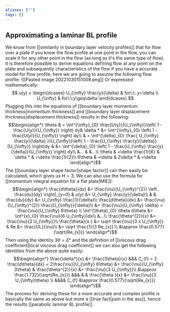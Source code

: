 ```yaml
---
aliases: [""]
tags: []
---
```


## Approximating a laminar BL profile
We know from [[similarity in boundary layer velocity profiles]] that for flow over a plate if you know the flow profile at one point in the flow, you can scale it for any other point in the flow (as long as it's the same type of flow). It is therefore possible to derive equations defining flow at any point on the plate and subsequently characteristics of the flow if you have a accurate model for flow profile; here we are going to assume the following flow profile:
![[Pasted image 20221030151008.png]]
Or expressed mathematically:
$$ u(y) = \begin{dcases} U_{\infty} \frac{y}{\delta} & for\:\: y<\delta \\ U_{\infty}  & for\:\:y\geq\delta \end{dcases} $$
Plugging this into the equations of [[boundary layer momentum thickness|momentum thickness]] and [[boundary layer displacement thickness|displacement thickness]] results in the following:
$$\begin{align*}
\theta & = \int^{\infty}_{0} \frac{U(y)}{U_{\infty}}\left( 1 - \frac{U(y)}{U_{\infty}} \right) dy& \delta * &= \int^{\infty}_{0} \left( 1 - \frac{U(y)}{U_{\infty}} \right) dy\\
  & = \int^{\delta}_{0} \frac{ U_{\infty} \frac{y}{\delta} }{U_{\infty}}\left( 1 - \frac{U_{\infty} \frac{y}{\delta}}{U_{\infty}} \right)dy &    &= \int^{\delta}_{0} \left( 1 - \frac{U_{\infty} \frac{y}{\delta}}{U_{\infty}} \right) dy\\
&... & &...\\
\theta & =\delta \frac{1}{6} & \delta * & =\delta \frac{1}{2}\\
6\theta & =\delta  & 2\delta * & =\delta 
\end{align*}$$
The [[boundary layer shape factor|shape factor]] can then easily be calculated, which gives us $H=3$. We can also use the formula for [[momentum integral equation for a flat plate|MIE]]:  
$$\begin{align*}
\frac{d\theta}{dx} &= \frac{\nu}{U_{\infty}^{2}} \left. \frac{du}{dy} \right|_{y=0} & u(y) &= U_{\infty} \frac{y}{\delta}\\
& & \frac{du}{dy} &= U_{\infty} \frac{1}{\delta}\\
\frac{d\theta}{dx} &= \frac{\nu}{U_{\infty}^{2}}  \frac{U_{\infty}}{\delta}\\
&= \frac{\nu}{U_{\infty} \delta} = \frac{\nu}{U_{\infty} 6\theta}  \\
\int^{\theta}_{0} \theta d\theta &= \int^{x}_{0} \frac{\nu}{6 U_{\infty}}dx\\
&...\\
\frac{\theta^{2}}{x} &=  \frac{\nu}{3 U_{\infty}}\\
\frac{\theta}{x } &= \sqrt \frac{\nu}{3 x U_{\infty}} & Re &= \frac{UL}{\nu}\\
 &= \sqrt \frac{1}{3 Re_{x}}  \\
 &\approx \frac{0.577}{\sqrt{Re_{x}}}
\end{align*}$$
Then using the identity $3\theta = \delta *$ and the definition of [[viscous drag coefficient|local viscous drag coefficient]] we can also get the following identities from the above quite easily:
$$\begin{align*}
\frac{\delta*}{x} &= \frac{3\theta}{x} &&& C_{f} = 2 \frac{d\theta}{dx} = 2\frac{\nu}{U_{\infty} 6\theta} &=  \frac{\nu}{U_{\infty} 3\theta}  & \frac{\theta^{2}}{x} &=  \frac{\nu}{3 U_{\infty}}\\
&\approx \frac{1.732}{\sqrt{Re_{x}}} &&&  &  & \frac{\theta }{x} &=  \frac{\nu}{3 U_{\infty}\theta}   \\ 
&&&& C_{f} &\approx \frac{0.577}{\sqrt{Re_{x}}}
\end{align*}$$
The process for deriving these for a more accurate and complex profile is basically the same as above but more a [[true fact|pain in the ass]], hence the results [[parabolic laminar BL profile]].